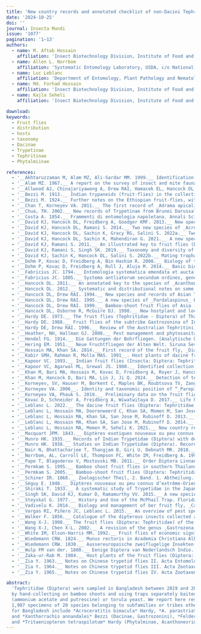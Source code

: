```yaml
---
title: 'New country records and annotated checklist of non-Dacini Tephritidae (Diptera) in Bangladesh'
date: '2024-10-25'
doi: ''
journal: Insecta Mundi
issue: '1077'
pagination: '1–13'
authors:
  - name: M. Aftab Hossain
    affiliation: 'Insect Biotechnology Division, Institute of Food and Radiation Biology, Bangladesh Atomic Energy Commission, Dhaka-1349, Bangladesh'
  - name: Allen L. Norrbom
    affiliation: 'Systematic Entomology Laboratory, USDA, c/o National Museum of Natural History, Washington, DC 20560, USA'
  - name: Luc Leblanc
    affiliation: 'Department of Entomology, Plant Pathology and Nematology (EPPN), University of Idaho, 875 Perimeter Drive MS 2329, Moscow, Idaho, USA'
  - name: Md. Forhad Hossain
    affiliation: 'Insect Biotechnology Division, Institute of Food and Radiation Biology, Bangladesh Atomic Energy Commission, Dhaka-1349, Bangladesh'
  - name: Kajla Seheli
    affiliation: 'Insect Biotechnology Division, Institute of Food and Radiation Biology, Bangladesh Atomic Energy Commission, Dhaka-1349, Bangladesh'

download:
keywords:
  - Fruit flies
  - distribution
  - hosts
  - taxonomy
  - Dacinae
  - Trypetinae
  - Tephritinae
  - Phytalmiinae

references:
  - '__Akhtaruzzaman M, Alam MZ, Ali-Sardar MM. 1999.__ Identification and distribution of fruit flies infesting cucurbits in Bangladesh. Bangladesh Journal of Entomology 9: 93–101.'
  - '__Alam MZ. 1967.__ A report on the survey of insect and mite fauna of East Pakistan. East Pakistan Agricultural Research Institute; Dhaka, Bangladesh. 151 p.'
  - '__Allwood AJ, Chinajariyawong A, Drew RAI, Hamacek EL, Hancock DL, Hengsawad C, Jipanin JC, Jirasurat M, Kong Krong C, Kritsaeneepaiboon S, Leong CTS, Vijaysegaran S. 1999.__ Host plant records for fruit flies (Diptera: Tephritidae) in South East Asia. Raffles Bulletin of Zoology. Supplement 7: 1–92.'
  - '__Bezzi M. 1913.__ Indian trypaneids (fruit-flies) in the collection of the Indian Museum, Calcutta. Memoirs of the Indian Museum 3: 53–175.'
  - '__Bezzi M. 1924.__ Further notes on the Ethiopian fruit-flies, with keys to all the known genera and species (concl.). Bulletin of Entomological Research 15: 121–155. https://doi.org/10.1017/S0007485300031503'
  - '__Chan T, Korneyev VA. 2011.__ The first record of _Adrama apicalis_ Shiraki from Hainan, with notes on its behavior. Ukrainska Entomofaunistika 2: 30.'
  - '__Chua, TH. 2002.__ New records of Trypetinae from Brunei Darussalam (Diptera: Tephritidae). Malayan Nature Journal 56: 43–48.'
  - '__Costa A. 1854.__ Frammenti di entomologia napoletana. Annali Scientifici (Napoli) 1: 69–91.'
  - '__David KJ, Hancock DL, Freidberg A, Goodger KMF. 2013.__ New species and records of _Euphranta_ Loew and other Adramini (Diptera: Tephritidae: Trypetinae) from south and southeast Asia. Zootaxa 3635: 439–458. https://doi.org/10.11646/ zootaxa.3635.4.6'
  - '__David KJ, Hancock DL, Ramani S. 2014.__ Two new species of _Acroceratitis_ Hendel (Diptera: Tephritidae) and an updated key for the species from India. Zootaxa 3895: 411–418. https://doi.org/10.11646/zootaxa.3895.1.10'
  - '__David KJ, Hancock DL, Sachin K, Gracy RG, Salini S. 2022a.__ Two new species of _Platensina_ Enderlein (Diptera, Tephritidae, Tephritinae, Dithrycini) from India. ZooKeys 1092: 123–146. https://doi.org/10.3897/zookeys.1092.80645'
  - '__David KJ, Hancock DL, Sachin K, Mahendiran G. 2021.__ A new species, new postabdominal descriptions and a new synonymy in _Euphranta_ Loew (Diptera: Tephritidae: Trypetinae: Adramini). Zootaxa 5057: 87–98. https://doi.org/10.11646/ zootaxa.5057.1.5'
  - '__David KJ, Ramani S. 2011.__ An illustrated key to fruit flies (Diptera: Tephritidae) from Peninsular India and the Andaman and Nicobar Islands. Zootaxa 3021: 1–31. https://doi.org/10.11646/zootaxa.3021.1.1'
  - '__David KJ, Ramani S, Singh SK. 2019.__ Taxonomy and diversity of Indian fruit flies (Diptera: Tephritidae). Chapter 17. In: Ramani S, Mohanraj P, Yeshwanth HM (eds.). Indian insects. Diversity and science. CRC Press; Boca Raton, Florida, USA. 472 p.'
  - '__David KJ, Sachin K, Hancock DL, Salini S. 2022b.__ Mating trophallaxis in _Diarrhegma modestum_ (Fabricius) (Diptera: Tephritidae: Phytalmiinae). Indian Entomologist 3 (1): 27–28.'
  - '__Dohm P, Kovac D, Freidberg A, Bin Hashim R. 2008.__ Biology of the Oriental bamboo-inhabiting fly _Felderimyia gombakensis_ and observations on mating trophallaxis in _Felderimyia_ (Insecta, Diptera, Tephritidae, Phytalmiinae, Acanthonevrini). Senckenbergiana Biologica 88: 311–318.'
  - '__Dohm P, Kovac D, Freidberg A, Rull J, Aluja M. 2014.__ Basic biology and host use patterns of tephritid flies (Phytalmiinae: Acanthonevrini, Dacinae: Gastrozonini) breeding in bamboo (Poaceae: Bambusoidea). Annals of the Entomological Society of America 107: 184–203. https://doi.org/10.1603/AN13083'
  - '__Fabricius JC. 1794.__ Entomologia systematica emendata et aucta. Secundum classes, ordines, genera, species, adjectis synonimis, locis, observationibus, descriptionibus. Tome 4. C.G. Proft, Copenhagen, Denmark. 472 p.'
  - '__Fabricius JC. 1805.__ Systema antliatorum secundum ordines, genera, species, adiectis synonymis, locis, observationibus, descriptionibus. Reichard; Brunswick, Germany. 373 p.'
  - '__Hancock DL. 2011.__ An annotated key to the species of _Acanthonevra_ Macquart and allied genera (Diptera: Tephritidae: Acanthonevrini). Australian Entomologist 38: 109–128.'
  - '__Hancock DL. 2012.__ Systematic and distributional notes on some Australasian and African species of _Platensina_ Enderlein and _Dicheniotes_ Munro (Diptera: Tephritidae: Tephritinae), with description of a new species of _Dicheniotes_ from Kenya. Australian Entomologist 39: 305–320.'
  - '__Hancock DL, Drew RAI. 1994.__ New species and records of Asian Trypetinae (Diptera: Tephritidae). Raffles Bulletin of Zoology 42: 555–591.'
  - '__Hancock DL, Drew RAI. 1995.__ A new species of _Pardalaspinus_ Hering (Diptera: Tephritidae) from Peninsular Malaysia. Malaysian Journal of Science 16A: 61–62.'
  - '__Hancock DL, Drew RAI. 1999.__ Bamboo-shoot fruit flies of Asia (Diptera: Tephritidae: Ceratitidinae). Journal of Natural History 33: 633–775. https://doi.org/10.1080/002229399300164__Hancock DL, McGuire DJ. 2002.__ New species and records of non-dacine fruit flies (Insecta: Diptera: Tephritidae) from south and southeast Asia. Steenstrupia (2001) 27: 1–17.'
  - '__Hancock DL, Osborne R, McGuire DJ. 1998.__ New hostplant and locality records for Ceratitidinae and Trypetinae in Northern Queensland (Diptera: Tephritidae). General and Applied Entomology 28: 21–27.'
  - '__Hardy DE. 1973.__ The fruit flies (Tephritidae - Diptera) of Thailand and bordering countries. Pacific Insects Monograph 31: 1–353.'
  - '__Hardy DE. 1988.__ Fruit flies of the subtribe Gastrozonina of Indonesia, New Guinea and the Bismarck and Solomon Islands (Diptera, Tephritidae, Trypetinae, Acanthonevrini). Zoologica Scripta 17: 77–121. https://doi.org/10.1111/j.1463-6409.1988. tb00088.x'
  - '__Hardy DE, Drew RAI. 1996.__ Review of the Australian Tephritini (Diptera: Tephritidae). Invertebrate Taxonomy 10: 213– 405. https://doi.org/10.1071/IT9960213'
  - '__Heather, NH, Hallman GJ. 2008.__ Pest management and phytosanitary trade barriers. CAB International; Oxfordshire, United Kingdom. 257 p.'
  - '__Hendel FG. 1914.__ Die Gattungen der Bohrfliegen. (Analytische Übersicht aller bisher bekannten Gattungen der Tephritinae.). Wiener Entomologische Zeitung 33: 73–98.'
  - '__Hering EM. 1951.__ Neue Fruchtfliegen der Alten Welt. Siruna Seva 7: 1–16.'
  - '__Hossain MA, Khan SA. 2014.__ First record of the fruit fly, _Diarrhegma modestum_ (Fabricius) (Diptera: Tephritidae) from Bangladesh. Bangladesh Journal of Zoology (2013) 41: 265–267. https://doi.org/10.3329/bjz.v41i2.23330'
  - '__Kabir SMH, Rahman R, Molla MAS. 1991__. Host plants of dacine fruit flies (Diptera: Tephritidae) of Bangladesh. Bangladesh Journal of Entomology 1: 69–75.'
  - '__Kapoor VC. 1993.__ Indian fruit flies (Insecta: Diptera: Tephritidae). International Science Publisher; New York, USA. 228 p.'
  - '__Kapoor VC, Agarwal ML, Grewal JS. 1980.__ Identified collection of fruit flies in National Pusa Collection (Delhi). Bulletin of Entomology (1976) 17: 1–15.'
  - '__Khan M, Bari MA, Hossain M, Kovac D, Freidberg A, Royer J, Hancock DL. 2017.__ A preliminary survey of bamboo-shoot fruit flies (Diptera: Tephritidae: Acanthonevrini, Gastrozonini), with four new records from Bangladesh. Academic Journal of Entomology 10: 1–4.'
  - '__Khan M, Hancock D, Bari MA, Lin J, Ji Q. 2024.__ Detection of tephritid fruit flies using food attractants baited trap in Bangladesh. Academic Journal of Entomology 17: 1–6.'
  - '__Korneyev, SV, Hauser M, Borkent C, Maples BK, Roubtsova TV, Zangpo T, Dorji S, Chophel S, Dorji N, Tsomo, Dendup U, Dawa K, Dorji L, Mani Dhimal C, Kinley R, Dorji U, Dema Y, Korneyev VA, Gaimari SD. 2023.__ The fruit flies (Diptera, Tephritidae) in Bhutan: new faunistic records and compendium of fauna. Zoodiversity 57: 93–124. https:// doi.org/10.15407/zoo2023.02.093'
  - '__Korneyev VA. 2006__. Identity and taxonomic position of “_Parepicerella_” _soalia_ (Diptera, Tephritidae) previously attributed to Pyrgotidae. Vestnik Zoologii 40: 256.'
  - '__Korneyev VA, Phauk S. 2019.__ Preliminary data on the fruit flies (Diptera: Tephritidae) of Cambodia. Cambodian Journal of Natural History 2019: 85–97.'
  - '__Kovac D, Schneider A, Freidberg A, Wiwatwitaya D. 2017.__ Life history and description of the larva of _Acrotaeniostola spiralis_ (Diptera: Tephritidae: Dacinae: Gastrozonini), an Oriental fruit fly inhabiting bamboo twigs. Raffles Bulletin of Zoology 65: 154–167.'
  - '__Leblanc L. 2022.__ The dacine fruit flies (Diptera: Tephritidae: Dacini) of Oceania. Insecta Mundi 948: 1–167.'
  - '__Leblanc L, Hossain MA, Doorenweerd C, Khan SA, Momen M, San Jose M, Rubinoff D. 2019.__ Six years of fruit fly surveys in Bangladesh: a new species, 33 new country records and recent discovery of the highly invasive _Bactrocera carambolae_ (Diptera, Tephritidae). Zookeys 876: 87–109. https://doi.org/10.3897/zookeys.876.38096'
  - '__Leblanc L, Hossain MA, Khan SA, San Jose M, Rubinoff D. 2013.__ A preliminary survey of the fruit flies (Diptera: Tephritidae: Dacinae) of Bangladesh. Proceedings of the Hawaiian Entomological Society 45: 51–58.'
  - '__Leblanc L, Hossain MA, Khan SA, San Jose M, Rubinoff D. 2014.__ Additions to the fruit fly fauna (Diptera: Tephritidae: Dacinae) of Bangladesh, with a key to the species. Proceedings of the Hawaiian Entomological Society 46: 31–40.'
  - '__Leblanc L, Hossain MA, Momen M, Seheli K. 2021.__ New country records, annotated checklist and key to the Dacine fruit flies (Diptera: Tephritidae: Dacinae: Dacini) of Bangladesh. Insecta Mundi 880: 1–56.'
  - '__Macquart JPM. 1843.__ Diptères exotiques nouveaux ou peu connus. p. 162–460. In: Mémoires de la Société Royale des Sciences, de l’Agriculture et des Arts de Lille. Année 1842. 523 p.'
  - '__Munro HK. 1935.__ Records of Indian Trypetidae (Diptera) with descriptions of some apparently new species. Records of the Indian Museum 37: 15–27.'
  - '__Munro HK. 1938.__ Studies on Indian Trypetidae (Diptera). Records of the Indian Museum 40: 21–37.'
  - '__Nair N, Bhattacharjee T, Thangjam B, Giri U, Debnath MR. 2018.__ Species diversity of dacine fruit flies (Diptera: Tephritidae: Dacinae: Dacini) in Tripura, N.E. India. Journal of Entomology and Zoology Studies 6: 297–302. __Namin SM, Korneyev VA. 2018.__ An annotated checklist of fruit flies (Diptera: Tephritidae) of Iran. Zootaxa 4369: 377–405. https://doi.org/10.11646/zootaxa.4369.3.5'
  - '__Norrbom, AL, Carroll LE, Thompson FC, White IM, Freidberg A. 1999.__ Systematic database of names. p. 65–251. In: Thompson FC (ed.). Fruit fly expert identification system and systematic information database. Myia (1998) 9: 1–524.'
  - '__Pape T, Blagoderov V, Mostovski MB. 2011.__ Order Diptera Linnaeus (1758). p. 222–229. In: Zhang ZQ (ed). Animal biodiversity: An outline of higher-level classification and survey of taxonomic richness. Zootaxa 3148. 1–237.'
  - '__Permkam S. 1995.__ Bamboo shoot fruit flies in southern Thailand. Songklanakarin Journal of Science and Technology 17: 229–238.'
  - '__Permkam S. 2005.__ Bamboo-shoot fruit flies (Diptera: Tephritidae) of southern Thailand. Songklanakarin Journal of Science and Technology 27: 223–237.'
  - '__Schiner IR. 1868.__ Zoologischer Theil, 2. Band. 1. Abtheilung. B. Diptera. In: “Reise der Österrcichischen fregatte novara urn die erde”. B.K. Gerold’s Sohn; Vienna, Austria. 388 p.'
  - '__Séguy E. 1948.__ Diptères nouveaux ou peu connus d’extrême-Orient. Notes d’Entomologie Chinoise 12: 153–172.'
  - '__Shiraki T. 1933.__ A systematic study of Trypetidae in the Japanese Empire. Memoirs of the Faculty of Science and Agriculture, Taihoku Imperial University 8 (Entomol. 2): 1–509.'
  - '__Singh SK, David KJ, Kumar D, Ramamurthy VV. 2015.__ A new species of _Magnimyiolia_ Shiraki (Diptera: Tephritidae: Trypetinae) and new records of Acanthonevrini from India. Zootaxa 3949: 129–134. https://doi.org/10.11646/zootaxa.3949.1.7'
  - '__Steyskal G. 1977.__ History and Use of the McPhail Trap. Florida Entomologist 60: 11–16.'
  - '__Vadivelu K. 2014.__ Biology and management of ber fruit fly, _Carpomyia vesuviana_ Costa (Diptera: Tephritidae): A review. African Journal of Agricultural Research 9: 1310–1317.'
  - '__Vargas RI, Piñero JC, Leblanc L. 2015.__ An overview of pest species of _Bactrocera_ fruit flies (Diptera: Tephritidae) and the integration of biopesticides with other biological approaches for their management with a focus on the Pacific region. Insects 6: 297–318. https://doi.org/10.3390/insects6020297'
  - '__Walker F. 1856.__ Catalogue of the dipterous insects collected at Sarawak, Borneo, by Mr. A.R. Wallace, with descriptions of new species. Journal of Proceedings of the Linnean Society. Zoology. London 1: 105–136.'
  - '__Wang X-J. 1998.__ The fruit flies (Diptera: Tephritidae) of the East Asian region. Acta Zootaxonomica Sinica (1996) 21 (supplement): 1–419.'
  - '__Wang X-J, Chen X-L. 2002.__ A revision of the genus _Gastrozona_ Bezzi from China (Diptera: Tephritidae). Acta Entomologica Sinica 45: 507–515.'
  - '__White IM, Elson-Harris MM. 1992.__ Fruit flies of economic significance: their identification and bionomics. CAB International; Wallingford, United Kingdom. 601 p.'
  - '__Wiedemann CRW. 1824.__ Munus rectoris in Academia Christiana Albertina aditurus analecta entomologica ex Museo Regio Havniensi: maxime congesta profert iconibusque illustrat. Kiliae. 60 p.'
  - '__Wiedemann CRW. 1830.__ Aussereuropaische zweiflugelige Insekten. Vol. 2. Schulz; Hamm, Germany. 684 p.'
  - '__Wulp FM van der. 1880.__ Eenige Diptera van Nederlandsch Indie. Tijdschrift voor Entomologie (1879–1880) 23: 155–194.'
  - '__Zaka-ur-Rab M. 1984.__ Host plants of the fruit flies (Diptera: Tephritidae) of the Indian sub-continent, exclusive of the sub-family Dacinae. Journal of the Bombay Natural History Society 81: 99–104.'
  - '__Zia Y. 1963.__ Notes on Chinese trypetid flies II. Acta Entomologica Sinica 12: 631–648.'
  - '__Zia Y. 1964.__ Notes on Chinese trypetid flies III. Acta Zootaxonomica Sinica 1: 42–54.'
  - '__Zia Y. 1965.__ Notes on Chinese trypetid flies IV. Acta Zootaxonomica Sinica 2: 211–217.'

abstract:
  'Tephritidae (Diptera) were sampled in Bangladesh between 2019 and 2023
  by hand-collecting on bamboo shoots and using traps separately baited with 2-component BioLure
  (ammonium acetate and putrescine) or torula yeast. We report here results of our surveys that yielded
  1,907 specimens of 20 species belonging to subfamilies or tribes other than Dacini. New species occurrence records
  for Bangladesh include *Acroceratitis bimacula* Hardy, *A. parastriata* David and Hancock, *Galbifascia soalia* (Séguy),
  and *Xanthorrachis annandalei* Bezzi (Dacinae, Gastrozonini), *Felderimyia fuscipennis* Hendel, *Ptilona conformis* Zia,
  and *Tritaeniopteron tetraspilotum* Hardy (Phytalminae, Acanthonevrini), *Adrama apicalis* Shiraki, *Euphranta flavothoracica* (David, Hancock and Sachin), and an undescribed species of *Euphranta* (Trypetinae, Adramini), *Callistomyia pavonina* Bezzi (Trypetinae, Callistomyiini), and *Philophylla fossata* (Fabricius) (Trypetinae, Trypetini). Additional records of *Acroceratitis ceratitina* (Bezzi), *Gastrozona fasciventris* (Macquart), and *G. soror* (Schiner) (Dacinae, Gastrozonini), *Diarrhegma modestum* (Fabricius), *Rioxoptilona dunlopi* (Wulp), and *R. vaga* (Wiedemann) (Phytalminae, Acanthonevrini), and *Dimeringophrys pallidipennis* Hardy and *Euphranta cassiae* (Munro) (Trypetinae, Adramini), previously known in Bangladesh, also are reported. We provide an annotated checklist of the 31 species of Tephritidae other than Dacini now known to occur in Bangladesh.'
---
```

